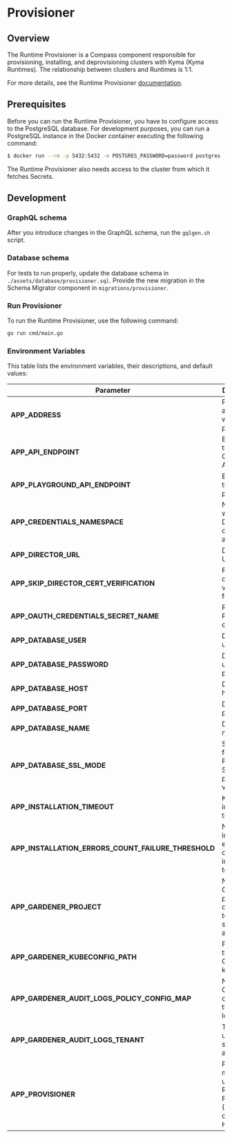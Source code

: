 # Provisioner

## Overview

The Runtime Provisioner is a Compass component responsible for provisioning, installing, and deprovisioning clusters with Kyma (Kyma Runtimes). The relationship between clusters and Runtimes is 1:1.

For more details, see the Runtime Provisioner [documentation](https://github.com/kyma-incubator/compass/tree/master/docs/provisioner).

## Prerequisites

Before you can run the Runtime Provisioner, you have to configure access to the PostgreSQL database. For development purposes, you can run a PostgreSQL instance in the Docker container executing the following command:

```bash
$ docker run --rm -p 5432:5432 -e POSTGRES_PASSWORD=password postgres
```

The Runtime Provisioner also needs access to the cluster from which it fetches Secrets.  

## Development

### GraphQL schema

After you introduce changes in the GraphQL schema, run the `gqlgen.sh` script.

### Database schema

For tests to run properly, update the database schema in `./assets/database/provisioner.sql`. Provide the new migration in the Schema Migrator component in `migrations/provisioner`.

### Run Provisioner

To run the Runtime Provisioner, use the following command:
```bash
go run cmd/main.go
```

### Environment Variables

This table lists the environment variables, their descriptions, and default values:


| Parameter | Description | Default value |
|-----------|-------------|---------------|
| **APP_ADDRESS** | Provisioner address with the port | `127.0.0.1:3000` |
| **APP_API_ENDPOINT** | Endpoint for the GraphQL API | `/graphql` |
| **APP_PLAYGROUND_API_ENDPOINT** | Endpoint for the API playground | `/graphql` |
| **APP_CREDENTIALS_NAMESPACE** | Namespace where Director credentials are stored | `compass-system` |
| **APP_DIRECTOR_URL** | Director URL | `https://compass-gateway-auth-oauth.kyma.local/director/graphql` |
| **APP_SKIP_DIRECTOR_CERT_VERIFICATION** | Flag to skip certificate verification for Director | `false` |
| **APP_OAUTH_CREDENTIALS_SECRET_NAME** | Runtime Provisioner credentials | `compass-provisioner-credentials` |
| **APP_DATABASE_USER** | Database username | `postgres` |
| **APP_DATABASE_PASSWORD** | Database user password | `password` |
| **APP_DATABASE_HOST** | Database host | `localhost` |
| **APP_DATABASE_PORT** | Database port | `5432` |
| **APP_DATABASE_NAME** | Database name | `provisioner` |
| **APP_DATABASE_SSL_MODE** | SSL Mode for PostgrSQL. See all the possible values [here](https://www.postgresql.org/docs/9.1/libpq-ssl.html)  | `disable`|
| **APP_INSTALLATION_TIMEOUT** | Kyma installation timeout | `30m`|
| **APP_INSTALLATION_ERRORS_COUNT_FAILURE_THRESHOLD** | Number of installation errors that cause installation to fail  | `5`|
| **APP_GARDENER_PROJECT** | Name of the Gardener project connected to the service account  | `gardenerProject`|
| **APP_GARDENER_KUBECONFIG_PATH** | Filepath for the Gardener kubeconfig  | `./dev/kubeconfig.yaml`|
| **APP_GARDENER_AUDIT_LOGS_POLICY_CONFIG_MAP** | Name of the Config Map containing the audit logs policy  | **optional** |
| **APP_GARDENER_AUDIT_LOGS_TENANT** | Tenant used for storing audit logs  | **optional** |
| **APP_PROVISIONER** | Provisioning mechanism used by the Runtime Provisioner (Gardener or Hydroform) | `gardener`|
